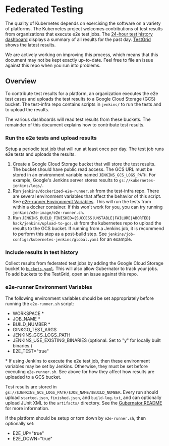 # Federated Testing

The quality of Kubernetes depends on exercising the software on a
variety of platforms.  The Kubernetes project welcomes contributions of
test results from organizations that execute e2e test jobs.  The
[24-hour test history
dashboard](http://storage.googleapis.com/kubernetes-test-history/static/index.html)
displays a summary of all results for the past day.
[TestGrid](https://k8s-testgrid.appspot.com/) shows the latest results.

We are actively working on improving this process, which means that this
document may not be kept exactly up-to-date. Feel free to file an issue against
this repo when you run into problems.


## Overview

To contribute test results for a platform, an organization executes the
e2e test cases and uploads the test results to a Google Cloud Storage
(GCS) bucket.  The test-infra repo contains scripts in `jenkins/` to run the
tests and to upload the results.

The various dashboards will read test results from these buckets. The remainder
of this document explains how to contribute test results.


### Run the e2e tests and upload results

Setup a periodic test job that will run at least once per day.  The test
job runs e2e tests and uploads the results.

1. Create a Google Cloud Storage bucket that will store the test
   results.  The bucket should have public read access.  The GCS URL
   must be stored in an environment variable named
   `JENKINS_GCS_LOGS_PATH`.  For example, Google's Jenkins server stores
   results to `gs://kubernetes-jenkins/logs/`.
2. Run `jenkins/dockerized-e2e-runner.sh` from the test-infra repo.
   There are several environment variables that affect the behavior of this
   script.  See [e2e-runner
   Environment Variables](#e2e-runner-environment-variables). This will run
   the tests from within a docker container. If this won't work for you, you
   can try running `jenkins/e2e-image/e2e-runner.sh`.
3. Run `JENKINS_BUILD_FINISHED={SUCCESS|UNSTABLE|FAILURE|ABORTED}
   hack/jenkins/upload-to-gcs.sh` from the kubernetes repo to upload the results
   to the GCS bucket.  If running from a Jenkins job, it is recommend to perform
   this step as a post-build step.  See
   `jenkins/job-configs/kubernetes-jenkins/global.yaml` for an example.


### Include results in test history

Collect results from federated test jobs by adding the Google Cloud Storage
bucket to [`buckets.yaml`](/buckets.yaml). This will also allow Gubernator to
track your jobs. To add buckets to the TestGrid, open an issue against this
repo.

### e2e-runner Environment Variables

The following environment variables should be set appropriately before
running the `e2e-runner.sh` script:

- WORKSPACE *
- JOB_NAME *
- BUILD_NUMBER *
- GINKGO_TEST_ARGS
- JENKINS_GCS_LOGS_PATH
- JENKINS_USE_EXISTING_BINARIES (optional. Set to "y" for locally built binaries.)
- E2E_TEST="true"

\* If using Jenkins to execute the e2e test job, then these environment
   variables may be set by Jenkins.  Otherwise, they must be set before
   executing `e2e-runner.sh`.  See above for how they affect how results
   are uploaded to a GCS bucket.

Test results are stored in
`gs://$JENKINS_GCS_LOGS_PATH/$JOB_NAME/$BUILD_NUMBER`. Every run should upload
`started.json`, `finished.json`, and `build-log.txt`, and can optionally upload
JUnit XML to the `artifacts/` directory. See the [Gubernator README](./../gubernator/README.md#job-artifact-gcs-layout)
for more information.

If the platform should be setup or torn down by `e2e-runner.sh`, then
optionally set:

- E2E_UP="true"
- E2E_DOWN="true"

